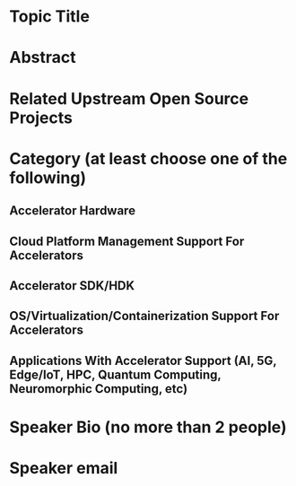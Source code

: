 # Topic Title
# Abstract
# Related Upstream Open Source Projects
# Category (at least choose one of the following)
## Accelerator Hardware
## Cloud Platform Management Support For Accelerators
## Accelerator SDK/HDK
## OS/Virtualization/Containerization Support For Accelerators
## Applications With Accelerator Support (AI, 5G, Edge/IoT, HPC, Quantum Computing, Neuromorphic Computing, etc)
# Speaker Bio (no more than 2 people)
# Speaker email
